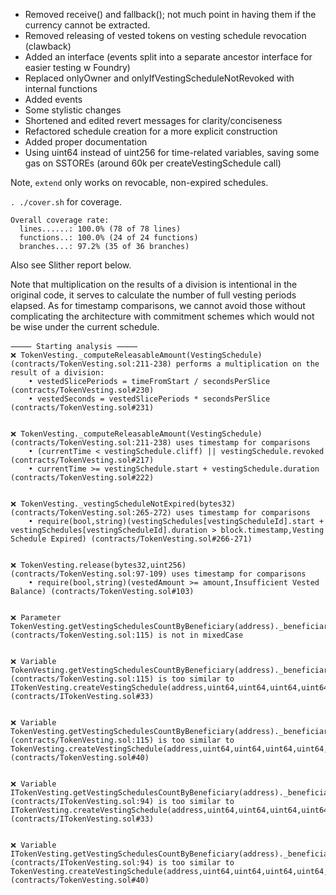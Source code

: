 - Removed receive() and fallback(); not much point in having them if the currency cannot be extracted.
- Removed releasing of vested tokens on vesting schedule revocation (clawback)
- Added an interface (events split into a separate ancestor interface for easier testing w Foundry)
- Replaced onlyOwner and onlyIfVestingScheduleNotRevoked with internal functions
- Added events
- Some stylistic changes
- Shortened and edited revert messages for clarity/conciseness
- Refactored schedule creation for a more explicit construction 
- Added proper documentation
- Using uint64 instead of uint256 for time-related variables, saving some gas on SSTOREs (around 60k per createVestingSchedule call)

Note, `extend` only works on revocable, non-expired schedules.

`. ./cover.sh` for coverage. 

```
Overall coverage rate:
  lines......: 100.0% (78 of 78 lines)
  functions..: 100.0% (24 of 24 functions)
  branches...: 97.2% (35 of 36 branches)
```

Also see Slither report below.

Note that multiplication on the results of a division is intentional in the original code, it serves to calculate the  number of full vesting periods elapsed.  As for timestamp comparisons, we cannot avoid those without complicating the architecture with commitment schemes which would not be wise under the current schedule.

```
⸻ Starting analysis ⸻
❌ TokenVesting._computeReleasableAmount(VestingSchedule) (contracts/TokenVesting.sol:211-238) performs a multiplication on the result of a division:
	• vestedSlicePeriods = timeFromStart / secondsPerSlice (contracts/TokenVesting.sol#230)
	• vestedSeconds = vestedSlicePeriods * secondsPerSlice (contracts/TokenVesting.sol#231)


❌ TokenVesting._computeReleasableAmount(VestingSchedule) (contracts/TokenVesting.sol:211-238) uses timestamp for comparisons
	• (currentTime < vestingSchedule.cliff) || vestingSchedule.revoked (contracts/TokenVesting.sol#217)
	• currentTime >= vestingSchedule.start + vestingSchedule.duration (contracts/TokenVesting.sol#222)


❌ TokenVesting._vestingScheduleNotExpired(bytes32) (contracts/TokenVesting.sol:265-272) uses timestamp for comparisons
	• require(bool,string)(vestingSchedules[vestingScheduleId].start + vestingSchedules[vestingScheduleId].duration > block.timestamp,Vesting Schedule Expired) (contracts/TokenVesting.sol#266-271)


❌ TokenVesting.release(bytes32,uint256) (contracts/TokenVesting.sol:97-109) uses timestamp for comparisons
	• require(bool,string)(vestedAmount >= amount,Insufficient Vested Balance) (contracts/TokenVesting.sol#103)


❌ Parameter TokenVesting.getVestingSchedulesCountByBeneficiary(address)._beneficiary (contracts/TokenVesting.sol:115) is not in mixedCase


❌ Variable TokenVesting.getVestingSchedulesCountByBeneficiary(address)._beneficiary (contracts/TokenVesting.sol:115) is too similar to ITokenVesting.createVestingSchedule(address,uint64,uint64,uint64,uint64,uint256,bool).beneficiary_ (contracts/ITokenVesting.sol#33)


❌ Variable TokenVesting.getVestingSchedulesCountByBeneficiary(address)._beneficiary (contracts/TokenVesting.sol:115) is too similar to TokenVesting.createVestingSchedule(address,uint64,uint64,uint64,uint64,uint256,bool).beneficiary_ (contracts/TokenVesting.sol#40)


❌ Variable ITokenVesting.getVestingSchedulesCountByBeneficiary(address)._beneficiary (contracts/ITokenVesting.sol:94) is too similar to ITokenVesting.createVestingSchedule(address,uint64,uint64,uint64,uint64,uint256,bool).beneficiary_ (contracts/ITokenVesting.sol#33)


❌ Variable ITokenVesting.getVestingSchedulesCountByBeneficiary(address)._beneficiary (contracts/ITokenVesting.sol:94) is too similar to TokenVesting.createVestingSchedule(address,uint64,uint64,uint64,uint64,uint256,bool).beneficiary_ (contracts/TokenVesting.sol#40)
```

